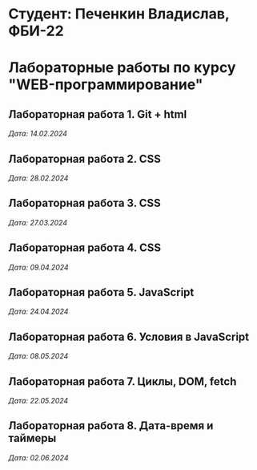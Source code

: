 # Студент: Печенкин Владислав, ФБИ-22

# Лабораторные работы по курсу "WEB-программирование"

## Лабораторная работа 1. Git + html

*Дата: 14.02.2024*

## Лабораторная работа 2. CSS
*Дата: 28.02.2024*

## Лабораторная работа 3. CSS
*Дата: 27.03.2024*

## Лабораторная работа 4. CSS
*Дата: 09.04.2024*

## Лабораторная работа 5. JavaScript
*Дата: 24.04.2024*

## Лабораторная работа 6. Условия в JavaScript
*Дата: 08.05.2024*

## Лабораторная работа 7. Циклы, DOM, fetch
*Дата: 22.05.2024*

## Лабораторная работа 8. Дата-время и таймеры
*Дата: 02.06.2024*